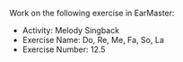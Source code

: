 Work on the following exercise in EarMaster:
- Activity: Melody Singback
- Exercise Name: Do, Re, Me, Fa, So, La
- Exercise Number: 12.5

